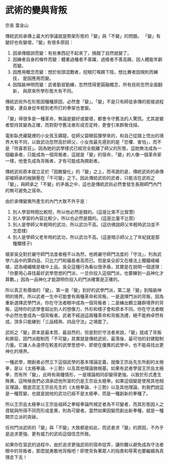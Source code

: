 # 武術的變與背叛

宗長
葉金山

傳統武術承傳上最大的爭議就是勢架形態的「變」與「不變」的問題。
「變」有變好也有變壞，「變」有很多原因：

1. 因承傳錯誤而變：有些東西記不起來了，搞錯了自然就變了。
2. 因練者自身的條件而變：體重過種者不善躍，過矮者不善高踢，因人體能年齡而變。
3. 因應用概念而變：想於街頭混戰者，挖眼打喉踢下陰，想比賽者因規則而練技，
是因應用而變。
4. 因階級神明而變：武者勤習勤練，忽然悟得更圓融概念，所有技術忽然全面翻新，
與原來所學形態大有不同。

傳統武術外在形態因種種原因，必然會「變」。「變」不是只有師徒承傳的銜接過程會變，連自身從年輕到老所打的拳架也會變。

「變」得很多是一種革命，無論是變好或變壞，都會令守舊法的人驚慌。尤其是變者堅持其變為正確，而對對守舊法者形成否定時，更會引來群聚伐撻。

電影臥虎藏龍裡的小女孩玉嬌龍，從師父碧眼狐狸學來的，和自己從譜上悟出的境界大有不同，以致武功忽然高於師父，小女孩最先感到的是「恐懼、害怕」，而不是「欣喜若狂」。因為她的武學樣式已經完全脫離了師父的形態，這她無法成為一個繼承者，只能成為一個背叛者，這就是「變」的宿命，「變」的人像一個革命家一樣，他會先成為背叛者，才有可能成為開創者。

傳統武術原本就立足於「因敵變化」的「變」之上，而弔詭的是，傳統武術的承傳卻被師承的枷鎖壓在「不可變」之下。因此傳統武術的武者，只能活在武術之「變」，與師承之「不變」的矛盾之中，這也是傳統武術必然會發生長期師門內鬥的無可避免之宿命。

由於承傳變異所產生的內鬥大致不外乎是：
1. 別人學習時間比較短，所以他必然是錯的。(這是比笨不比智慧)
2. 別人學習的內容比較少，所以也必然是錯的。(這是比量不比質)
3. 別人是學師父年輕時的武功，所以武功不高。(這彷彿說師父年輕時武功並不怎麼樣)
4. 別人是學師父老年時的武功，所以武功不高。(這是暗示師父上了年紀就是那種爛樣子)

槍家吳殳對於嚴守師門法度者極不以為然，他將嚴守師門法度的「守法」，列為武學六品中的第四品，只比力鬥和偏長者高而已。但是吳殳卻又在槍法上獨鐘峨嵋槍，認為峨嵋槍是槍中上品。吳殳這種行為看似很矛盾，其實是在說明一個道理：「你要用心尋找最好武學思想的門派，一旦你投入這個門派，也要練到一品神化才算數。」因為一品神化才能證明你投入的門派確實是正確的。

所以真正有價值的「變」，第一是「變」到好的武學門派，第二是「變」到階級神明的境界。所以武者一生中可能會有兩種革命和背叛，一是選擇門派的背叛，因為重新選擇武學門派，你在守法者眼中成為一個背叛者；二是練出鶴立雞群境界的背叛，這時你的武學會超出別人的想像力，外形和樣子會和原本不同，你在守法者眼中必然也會成為一個背叛者。武者不經過這兩種革命和背叛洗禮，絕不能夠卓然有成，頂多只能練到「三品精熟、四品守法」之境罷了。

武術之「變」原本是最本質、最自然的，但是對於守法者來說，「變」就成了背叛和罪惡，因門派鉗制而「不可變」其實就是傳統武術，最落後、最可怕的封建鉗制力量。它讓人永遠停在較差的武學思想中，即使在優異的武學中，也不能尋找出更神化的境界。

一種武學，開創者必然立下這個武學的基本理論定義，就像王宗岳先生所創的太極拳，是以《太極拳論、十三勢》以及其他理論做根基。如果有武者學習王宗岳太極拳，而有所「變」，此時有兩種情形，一是理論相同卻變得更強，以致於形式產生殊異，這時候我們必須承認他所習的仍是王宗岳太極拳。如果這個變是使用其他相反理論，徹底否定王宗岳先生的《太極拳論、十三勢》以及其他理論，則我們說這是一種質變，也就是說他的武功已經不是太極拳，而是一種創新的拳種了。

所以王宗岳太極拳以王宗岳祖師之拳經拳論所規定者為不可變者，而其形態因人之資賦與所得不同而形成差異，則為可變者。當然如果因變而創出新拳種，就是一種開宗立派的突破。

任何門派武術的「變」與「不變」大致都是如此，而武者求「變」的原因，不外乎是追求更強、更有威力的武術這個信念所致。

如果你在習武的過程中，由於追求更強武術的宿命捉弄，讓你難以避免成為守法者眼中的背叛者，那麼就勇敢地背叛吧！即使背負著眾人的指責和辱罵也要繼續為真理走下去！